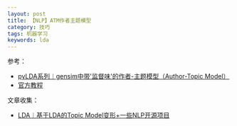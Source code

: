 ```yaml
---
layout: post
title: 【NLP】ATM作者主题模型
category: 技巧
tags: 机器学习
keywords: lda
---
```


参考：
- [pyLDA系列︱gensim中带'监督味'的作者-主题模型（Author-Topic Model）
](https://cloud.tencent.com/developer/article/1434885)
- [官方教程](https://radimrehurek.com/gensim/models/atmodel.html)


文章收集：
- [LDA︱基于LDA的Topic Model变形+一些NLP开源项目](https://blog.csdn.net/sinat_26917383/article/details/52095013)